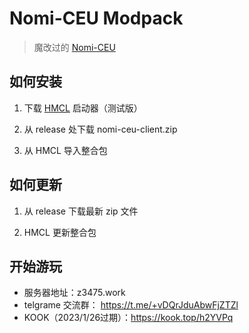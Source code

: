 # Nomi-CEU Modpack

> 魔改过的 [Nomi-CEU](https://github.com/tracer4b/nomi-ceu)

## 如何安装

1. 下载 [HMCL](https://hmcl.huangyuhui.net/download/) 启动器（测试版）

2. 从 release 处下载 nomi-ceu-client.zip

3. 从 HMCL 导入整合包

## 如何更新

1. 从 release 下载最新 zip 文件

2. HMCL 更新整合包

## 开始游玩

- 服务器地址：z3475.work
- telgrame 交流群： https://t.me/+vDQrJduAbwFjZTZl
- KOOK（2023/1/26过期）：https://kook.top/h2YVPq


